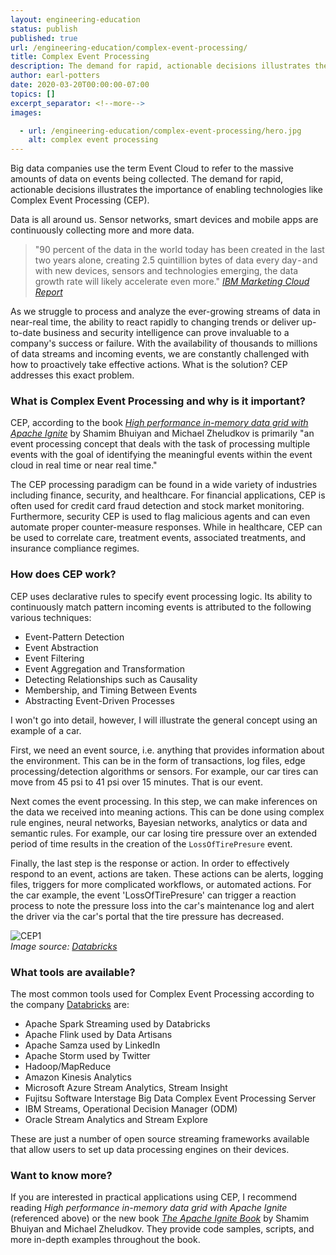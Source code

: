 ```yaml
---
layout: engineering-education
status: publish
published: true
url: /engineering-education/complex-event-processing/
title: Complex Event Processing
description: The demand for rapid, actionable decisions illustrates the importance for enabling technologies like Complex Event Processing (CEP).
author: earl-potters
date: 2020-03-20T00:00:00-07:00
topics: []
excerpt_separator: <!--more-->
images:

  - url: /engineering-education/complex-event-processing/hero.jpg
    alt: complex event processing
---
```

Big data companies use the term Event Cloud to refer to the massive amounts of data on events being collected. The demand for rapid, actionable decisions illustrates the importance of enabling technologies like Complex Event Processing (CEP).
<!--more-->

Data is all around us. Sensor networks, smart devices and mobile apps are continuously collecting more and more data.
>"90 percent of the data in the world today has been created in the last two years alone, creating 2.5 quintillion bytes of data every day - and with new devices, sensors and technologies emerging, the data growth rate will likely accelerate even more."
<cite>[IBM Marketing Cloud Report](https://www.mediapost.com/publications/article/291358/90-of-todays-data-created-in-two-years.html)</cite>

As we struggle to process and analyze the ever-growing streams of data in near-real time, the ability to react rapidly to changing trends or deliver up-to-date business and security intelligence can prove invaluable to a company's success or failure. With the availability of thousands to millions of data streams and incoming events, we are constantly challenged with how to proactively take effective actions. What is the solution? CEP addresses this exact problem.

### What is Complex Event Processing and why is it important?

CEP, according to the book *[High performance in-memory data grid with Apache Ignite](https://www.amazon.com/Performance-memory-computing-Apache-Ignite/dp/1365732355)* by Shamim Bhuiyan and Michael Zheludkov is primarily "an event processing concept that deals with the task of processing multiple events with the goal of identifying the meaningful events within the event cloud in real time or near real time."

The CEP processing paradigm can be found in a wide variety of industries including finance, security, and healthcare. For financial applications, CEP is often used for credit card fraud detection and stock market monitoring. Furthermore, security CEP is used to flag malicious agents and can even automate proper counter-measure responses. While in healthcare, CEP can be used to correlate care, treatment events, associated treatments, and insurance compliance regimes.

### How does CEP work?
CEP uses declarative rules to specify event processing logic. Its  ability to continuously match pattern incoming events is attributed to the following various techniques:

- Event-Pattern Detection
- Event Abstraction
- Event Filtering
- Event Aggregation and Transformation
- Detecting Relationships such as Causality
- Membership, and Timing Between Events
- Abstracting Event-Driven Processes

I won't go into detail, however, I will illustrate the general concept using an example of a car.

First, we need an event source, i.e. anything that provides information about the environment. This can be in the form of transactions, log files, edge processing/detection algorithms or sensors. For example, our car tires can move from 45 psi to 41 psi over 15 minutes. That is our event.

Next comes the event processing. In this step, we can make inferences on the data we received into meaning actions. This can be done using complex rule engines, neural networks, Bayesian networks, analytics or data and semantic rules. For example, our car losing tire pressure over an extended period of time results in the creation of the `LossOfTirePresure` event.

Finally, the last step is the response or action. In order to effectively respond to an event, actions are taken. These actions can be alerts, logging files, triggers for more complicated workflows, or automated actions. For the car example, the event 'LossOfTirePresure' can trigger a reaction process to note the pressure loss into the car's maintenance log and alert the driver via the car's portal that the tire pressure has decreased.

![CEP1](/engineering-education/complex-event-processing/cep1.jpeg)<br/>
*Image source: [Databricks](https://databricks.com/glossary/complex-event-processing)*

### What tools are available?
The most common tools used for Complex Event Processing according to the company [Databricks](https://databricks.com/glossary/complex-event-processing) are:
- Apache Spark Streaming used by Databricks
- Apache Flink used by Data Artisans
- Apache Samza used by LinkedIn
- Apache Storm used by Twitter
- Hadoop/MapReduce
- Amazon Kinesis Analytics
- Microsoft Azure Stream Analytics, Stream Insight
- Fujitsu Software Interstage Big Data Complex Event Processing Server
- IBM Streams, Operational Decision Manager (ODM)
- Oracle Stream Analytics and Stream Explore

These are just a number of open source streaming frameworks available that allow users to set up data processing engines on their devices.

### Want to know more?
If you are interested in practical applications using CEP, I recommend reading *High performance in-memory data grid with Apache Ignite* (referenced above) or the new book *[The Apache Ignite Book](https://leanpub.com/ignitebook)* by Shamim Bhuiyan and Michael Zheludkov. They provide code samples, scripts, and more in-depth examples throughout the book.

